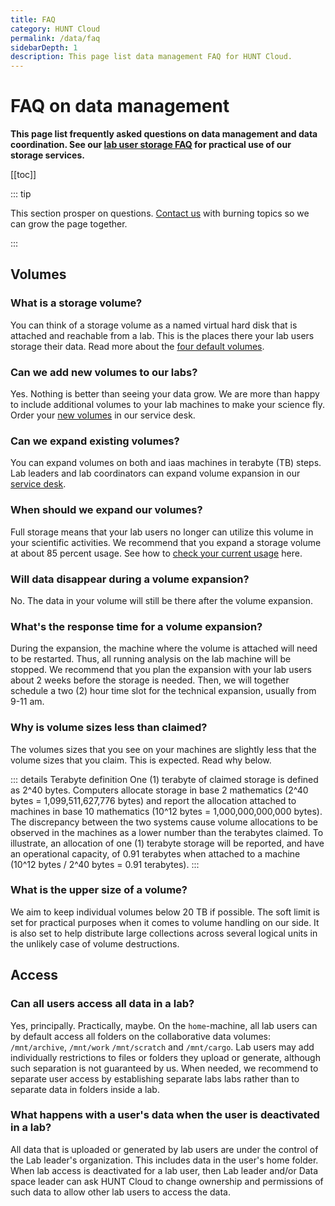 ```yaml
---
title: FAQ
category: HUNT Cloud
permalink: /data/faq
sidebarDepth: 1
description: This page list data management FAQ for HUNT Cloud.
---
```


# FAQ on data management

**This page list frequently asked questions on data management and data coordination. See our [lab user storage FAQ](/faq/storage) for practical use of our storage services.** 

[[toc]]

::: tip

This section prosper on questions. [Contact us](/contact) with burning topics so we can grow the page together.

::: 

## Volumes

### What is a storage volume?

You can think of a storage volume as a named virtual hard disk that is attached and reachable from a lab. This is the places there your lab users storage their data. Read more about the [four default volumes](/faq/storage/#what-storage-does-my-lab-have).

### Can we add new volumes to our labs?

Yes. Nothing is better than seeing your data grow. We are more than happy to include additional volumes to your lab machines to make your science fly. Order your [new volumes](/service-desk/lab-orders/#new-volume) in our service desk.


### Can we expand existing volumes?

You can expand volumes on both and iaas machines in terabyte (TB) steps. Lab leaders and lab coordinators can expand volume expansion in our [service desk](/service-desk/lab-orders/#expand-existing-volume).

### When should we expand our volumes? 

Full storage means that your lab users no longer can utilize this volume in your scientific activities. We recommend that you expand a storage volume at about 85 percent usage. See how to [check your current usage](/faq/storage/#how-can-i-see-the-sizes-of-my-lab-volumes) here.

### Will data disappear during a volume expansion? 

No. The data in your volume will still be there after the volume expansion.

### What's the response time for a volume expansion? 

During the expansion, the machine where the volume is attached will need to be restarted. Thus, all running analysis on the lab machine will be stopped. We recommend that you plan the expansion with your lab users about 2 weeks before the storage is needed. Then, we will together schedule a two (2) hour time slot for the technical expansion, usually from 9-11 am. 

### Why is volume sizes less than claimed?

The volumes sizes that you see on your machines are slightly less that the volume sizes that you claim. This is expected. Read why below.

::: details Terabyte definition
One (1) terabyte of claimed storage is defined as 2^40 bytes. Computers allocate storage in base 2 mathematics (2^40 bytes = 1,099,511,627,776 bytes) and report the allocation attached to machines in base 10 mathematics (10^12 bytes = 1,000,000,000,000 bytes). The discrepancy between the two systems cause volume allocations to be observed in the machines as a lower number than the terabytes claimed. To illustrate, an allocation of one (1) terabyte storage will be reported, and have an operational capacity, of 0.91 terabytes when attached to a machine (10^12 bytes / 2^40 bytes = 0.91 terabytes).
:::

### What is the upper size of a volume?

We aim to keep individual volumes below 20 TB if possible. The soft limit is set for practical purposes when it comes to volume handling on our side. It is also set to help distribute large collections across several logical units in the unlikely case of volume destructions.

## Access

### Can all users access all data in a lab? 

Yes, principally. Practically, maybe. On the `home`-machine, all lab users can by default access all folders on the collaborative data volumes: `/mnt/archive`, `/mnt/work` `/mnt/scratch` and `/mnt/cargo`. Lab users may add individually restrictions to files or folders they upload or generate, although such separation is not guaranteed by us. When needed, we recommend to separate user access by establishing separate labs labs rather than to separate data in folders inside a lab.

### What happens with a user's data when the user is deactivated in a lab? 

All data that is uploaded or generated by lab users are under the control of the Lab leader's organization. This includes data in the user's home folder. When lab access is deactivated for a lab user, then Lab leader and/or Data space leader can ask HUNT Cloud to change ownership and permissions of such data to allow other lab users to access the data. 







